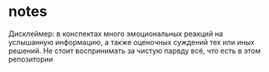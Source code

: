 # notes

Дисклеймер: в конспектах много эмоциональных реакций на услышанную информацию, а также оценочных суждений тех или иных решений. Не стоит воспринимать за чистую парвду всё, что есть в этом репозитории
